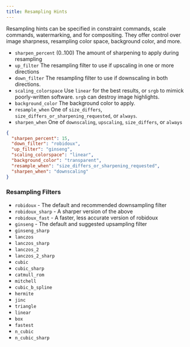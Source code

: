 ```yaml
---
title: Resampling Hints
---
```


Resampling hints can be specified in constraint commands, scale commands, watermarking, and for compositing. They offer control over image sharpness, resampling color space, background color, and more.

- `sharpen_percent` (0..100) The amount of sharpening to apply during resampling
- `up_filter` The resampling filter to use if upscaling in one or more directions
- `down_filter` The resampling filter to use if downscaling in both directions.
- `scaling_colorspace` Use `linear` for the best results, or `srgb` to mimick poorly-written software. `srgb` can destroy image highlights.
- `background_color` The background color to apply.
- `resample_when` One of `size_differs`, `size_differs_or_sharpening_requested`, or `always`.
- `sharpen_when` One of `downscaling`, `upscaling`, `size_differs`, or `always`

```json
{
  "sharpen_percent": 15,
  "down_filter": "robidoux",
  "up_filter": "ginseng",
  "scaling_colorspace": "linear",
  "background_color": "transparent",
  "resample_when": "size_differs_or_sharpening_requested",
  "sharpen_when": "downscaling"
}
```

### Resampling Filters

- `robidoux` - The default and recommended downsampling filter
- `robidoux_sharp` - A sharper version of the above
- `robidoux_fast` - A faster, less accurate version of robidoux
- `ginseng` - The default and suggested upsampling filter
- `ginseng_sharp`
- `lanczos`
- `lanczos_sharp`
- `lanczos_2`
- `lanczos_2_sharp`
- `cubic`
- `cubic_sharp`
- `catmull_rom`
- `mitchell`
- `cubic_b_spline`
- `hermite`
- `jinc`
- `triangle`
- `linear`
- `box`
- `fastest`
- `n_cubic`
- `n_cubic_sharp`
